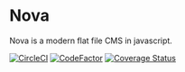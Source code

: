 # Nova
Nova is a modern flat file CMS in javascript.

[![CircleCI](https://circleci.com/gh/gperreymond/Nova.svg?style=shield)](https://circleci.com/gh/gperreymond/Nova)
[![CodeFactor](https://www.codefactor.io/repository/github/gperreymond/nova/badge)](https://www.codefactor.io/repository/github/gperreymond/nova)
[![Coverage Status](https://coveralls.io/repos/github/gperreymond/Nova/badge.svg?branch=master)](https://coveralls.io/github/gperreymond/Nova?branch=master)

